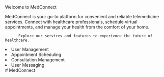 Welcome to MedConnect

MedConnect is your go-to platform for convenient and reliable telemedicine services. Connect with healthcare
        professionals, schedule virtual appointments, and manage your health from the comfort of your home.         

          Explore our services and features to experience the future of healthcare.
<li>User Management</li>
          <li>Appointment Scheduling</li>
          <li>Consultation Management</li>
          <li>User Messaging</li>
#   M e d C o n n e c t  
 